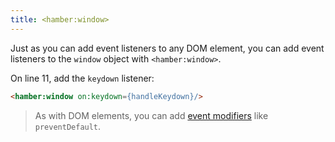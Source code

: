 ```yaml
---
title: <hamber:window>
---
```


Just as you can add event listeners to any DOM element, you can add event listeners to the `window` object with `<hamber:window>`.

On line 11, add the `keydown` listener:

```html
<hamber:window on:keydown={handleKeydown}/>
```

> As with DOM elements, you can add [event modifiers](/tutorial/event-modifiers) like `preventDefault`.
